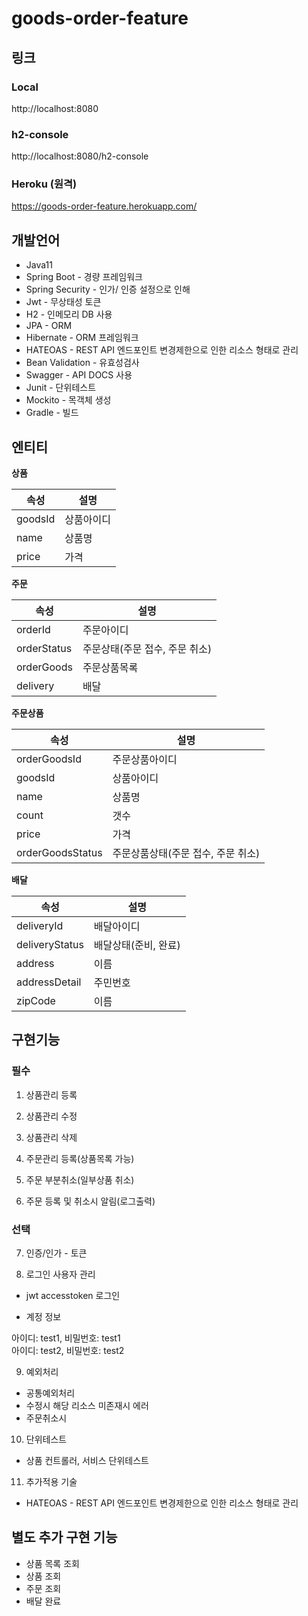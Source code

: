 
# goods-order-feature


## 링크

### Local
http://localhost:8080

### h2-console
http://localhost:8080/h2-console

### Heroku (원격)
https://goods-order-feature.herokuapp.com/


## 개발언어

* Java11
* Spring Boot - 경량 프레임워크
* Spring Security - 인가/ 인증 설정으로 인해
* Jwt - 무상태성 토큰
* H2 - 인메모리 DB 사용
* JPA - ORM
* Hibernate - ORM 프레임워크
* HATEOAS - REST API 엔드포인트 변경제한으로 인한 리소스 형태로 관리
* Bean Validation - 유효성검사
* Swagger - API DOCS 사용
* Junit - 단위테스트
* Mockito - 목객체 생성
* Gradle - 빌드


## 엔티티
**상품**

|속성|설명|
|----|-----|
| goodsId | 상품아이디 |
| name | 상품명 |
| price | 가격 |

**주문**

|속성|설명|
|----|-----|
| orderId | 주문아이디 |
| orderStatus | 주문상태(주문 접수, 주문 취소) |
| orderGoods | 주문상품목록 |
| delivery |  배달 |

**주문상품**

|속성|설명|
|----|-----|
| orderGoodsId | 주문상품아이디 |
| goodsId | 상품아이디 |
| name | 상품명 |
| count |  갯수 |
| price | 가격 |
| orderGoodsStatus | 주문상품상태(주문 접수, 주문 취소) |

**배달**

|속성|설명|
|----|-----|
| deliveryId | 배달아이디 |
| deliveryStatus | 배달상태(준비, 완료) |
| address | 이름 |
| addressDetail | 주민번호 |
| zipCode | 이름 |


## 구현기능

### 필수 
1. 상품관리 등록

2. 상품관리 수정

3. 상품관리 삭제

4. 주문관리 등록(상품목록 가능)

5. 주문 부분취소(일부상품 취소)

6. 주문 등록 및 취소시 알림(로그출력)

### 선택

7. 인증/인가 - 토큰

8. 로그인 사용자 관리
* jwt accesstoken 로그인

* 계정 정보

아이디: test1, 비밀번호: test1<br>
아이디: test2, 비밀번호: test2


9. 예외처리
* 공통예외처리
* 수정시 해당 리소스 미존재시 에러
* 주문취소시 

10. 단위테스트

* 상품 컨트롤러, 서비스 단위테스트

11. 추가적용 기술
    
* HATEOAS - REST API 엔드포인트 변경제한으로 인한 리소스 형태로 관리

## 별도 추가 구현 기능

* 상품 목록 조회
* 상품 조회
* 주문 조회
* 배달 완료